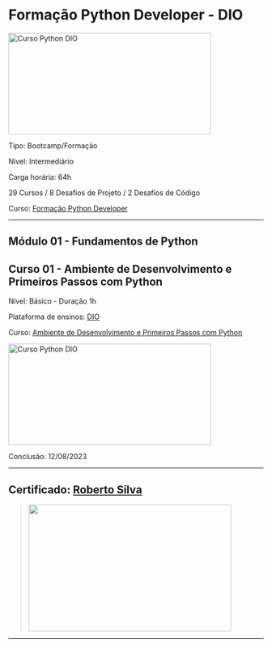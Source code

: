 # **Formação Python Developer - DIO**

<img src="https://hermes.dio.me/tracks/cover/ac0e208f-9ab9-471d-84ae-0107cfd2156a.png" alt="Curso Python DIO" width="400" height="200">

Tipo: Bootcamp/Formação

Nivel: Intermediário

Carga horária: 64h

29 Cursos / 8 Desafios de Projeto / 2 Desafios de Código

Curso: [Formação Python Developer](https://web.dio.me/track/formacao-python-developer)

---

## **Módulo 01 - Fundamentos de Python**
## **Curso 01 - Ambiente de Desenvolvimento e Primeiros Passos com Python**

Nivel: Básico - Duração 1h

Plataforma de ensinos: [DIO](www.dio.me)

Curso: [Ambiente de Desenvolvimento e Primeiros Passos com Python](https://web.dio.me/course/ambiente-de-desenvolvimento-e-primeiros-passos-com-python/learning/1ecc1827-27d0-4395-8bd2-7738e44ae5b3)

<img src="https://hermes.dio.me/courses/cover/b85cb414-1694-45ee-8a52-c43c1ba0b6b9_cover.png" alt="Curso Python DIO" width="400" height="200">


Conclusão: 12/08/2023

---
## Certificado: [Roberto Silva](https://www.dio.me/certificate/FC9D30E4/share)
>
><img src="https://hermes.digitalinnovation.one/certificates/cover/FC9D30E4.jpg" width="400" height="250">
---
